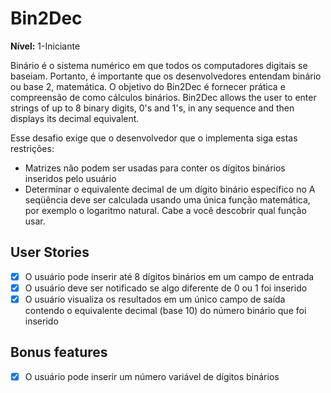 # Bin2Dec
**Nível:** 1-Iniciante

Binário é o sistema numérico em que todos os computadores digitais se baseiam.
Portanto, é importante que os desenvolvedores entendam binário ou base 2,
matemática. O objetivo do Bin2Dec é fornecer prática e
compreensão de como cálculos binários.
Bin2Dec allows the user to enter strings of up to 8 binary digits, 0's
and 1's, in any sequence and then displays its decimal equivalent.

Esse desafio exige que o desenvolvedor que o implementa siga estas
restrições:

- Matrizes não podem ser usadas para conter os dígitos binários inseridos pelo usuário
- Determinar o equivalente decimal de um dígito binário específico no
    A seqüência deve ser calculada usando uma única função matemática, por
    exemplo o logaritmo natural. Cabe a você descobrir qual função
    usar.


## User Stories

-   [x] O usuário pode inserir até 8 dígitos binários em um campo de entrada
-   [x] O usuário deve ser notificado se algo diferente de 0 ou 1 foi inserido
-   [x] O usuário visualiza os resultados em um único campo de saída contendo o equivalente decimal (base 10) do número binário que foi inserido

## Bonus features

-   [x] O usuário pode inserir um número variável de dígitos binários

